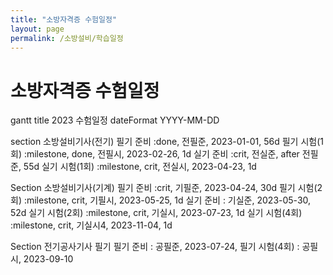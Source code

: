 ```yaml
---
title: "소방자격증 수험일정"
layout: page
permalink: /소방설비/학습일정
---
```

  
# 소방자격증 수험일정  
  
<div class="mermaid"> 
gantt
  title 2023 수험일정  
  dateFormat  YYYY-MM-DD

  section 소방설비기사(전기)
  필기 준비       :done,             전필준, 2023-01-01, 56d
  필기 시험(1회)  :milestone, done,  전필시, 2023-02-26, 1d
  실기 준비       :crit,             전실준, after 전필준, 55d
  실기 시험(1회)  :milestone, crit,  전실시, 2023-04-23, 1d

  Section 소방설비기사(기계)
  필기 준비       :crit,             기필준, 2023-04-24, 30d
  필기 시험(2회)  :milestone, crit,  기필시, 2023-05-25, 1d
  실기 준비       :                  기실준, 2023-05-30, 52d
  실기 시험(2회)  :milestone, crit,  기실시, 2023-07-23, 1d
  실기 시험(4회)  :milestone, crit,  기실시4, 2023-11-04, 1d
  
  Section 전기공사기사 필기
  필기 준비       :     공필준, 2023-07-24, 
  필기 시험(4회)  :     공필시, 2023-09-10
</div>
